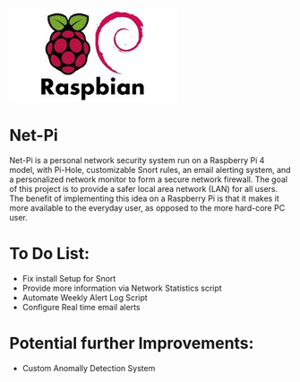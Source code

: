![repo_logo](logo.jpeg)
# Net-Pi
Net-Pi is a personal network security system run on a Raspberry Pi 4 model, with Pi-Hole, customizable Snort rules, an email alerting system, and a personalized network monitor to form a secure network firewall. The goal of this project is to provide a safer local area network (LAN) for all users. The benefit of implementing this idea on a Raspberry Pi is that it makes it more available to the everyday user, as opposed to the more hard-core PC user.

# To Do List:
- Fix install Setup for Snort
- Provide more information via Network Statistics script
- Automate Weekly Alert Log Script
- Configure Real time email alerts

# Potential further Improvements:
- Custom Anomally Detection System
